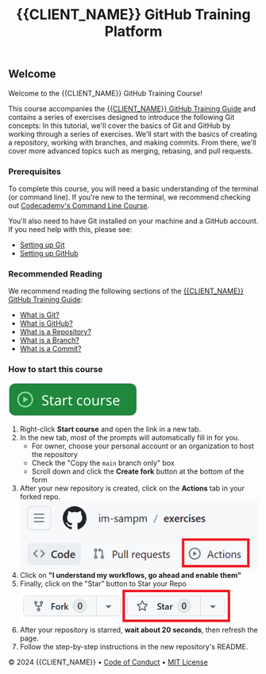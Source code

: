 <header>

# {{CLIENT_NAME}} GitHub Training Platform

</header>

## Welcome

Welcome to the {{CLIENT_NAME}} GitHub Training Course!

This course accompanies the [{{CLIENT_NAME}} GitHub Training Guide](https://im-github-training.github.io/) and contains a series of exercises designed to introduce the following Git concepts: In this tutorial, we'll cover the basics of Git and GitHub by working through a series of exercises.  We'll start with the basics of creating a repository, working with branches, and making commits.  From there, we'll cover more advanced topics such as merging, rebasing, and pull requests.

### Prerequisites

To complete this course, you will need a basic understanding of the terminal (or command line).  If you're new to the terminal, we recommend checking out [Codecademy's Command Line Course](https://www.codecademy.com/learn/learn-the-command-line).

You'll also need to have Git installed on your machine and a GitHub account.  If you need help with this, please see:

* [Setting up Git](https://im-github-training.github.io/#/./docs/getting-started/setting-up-git)
* [Setting up GitHub](https://im-github-training.github.io/#/./docs/getting-started/setting-up-github)

### Recommended Reading

We recommend reading the following sections of the [{{CLIENT_NAME}} GitHub Training Guide](https://im-github-training.github.io/):

* [What is Git?](https://im-github-training.github.io/#/./docs/basic/git/what-is-git)
* [What is GitHub?](https://im-github-training.github.io/#/./docs/basic/github/what-is-github)
* [What is a Repository?](https://im-github-training.github.io/#/./docs/basic/git/repositories)
* [What is a Branch?](https://im-github-training.github.io/#/./docs/basic/git/branches)
* [What is a Commit?](https://im-github-training.github.io/#/./docs/basic/git/commits)

### How to start this course

[![start-course](/.images/start_course.svg)](https://github.com/im-github-training/exercises/fork)

1. Right-click **Start course** and open the link in a new tab.
2. In the new tab, most of the prompts will automatically fill in for you.
    * For owner, choose your personal account or an organization to host the repository
    * Check the "Copy the `main` branch only" box
    * Scroll down and click the **Create fork** button at the bottom of the form
3. After your new repository is created, click on the **Actions** tab in your forked repo.
    ![alt text](.images/image-11.png)
4. Click on **"I understand my workflows, go ahead and enable them"**
5. Finally, click on the "Star" button to Star your Repo
    ![alt text](.images/image-12.png)
6. After your repository is starred, **wait about 20 seconds**, then refresh the page.
7. Follow the step-by-step instructions in the new repository's README.

<footer>

&copy; 2024 {{CLIENT_NAME}} &bull; [Code of Conduct](https://www.contributor-covenant.org/version/2/1/code_of_conduct/code_of_conduct.md) &bull; [MIT License](https://gh.io/mit)

</footer>
